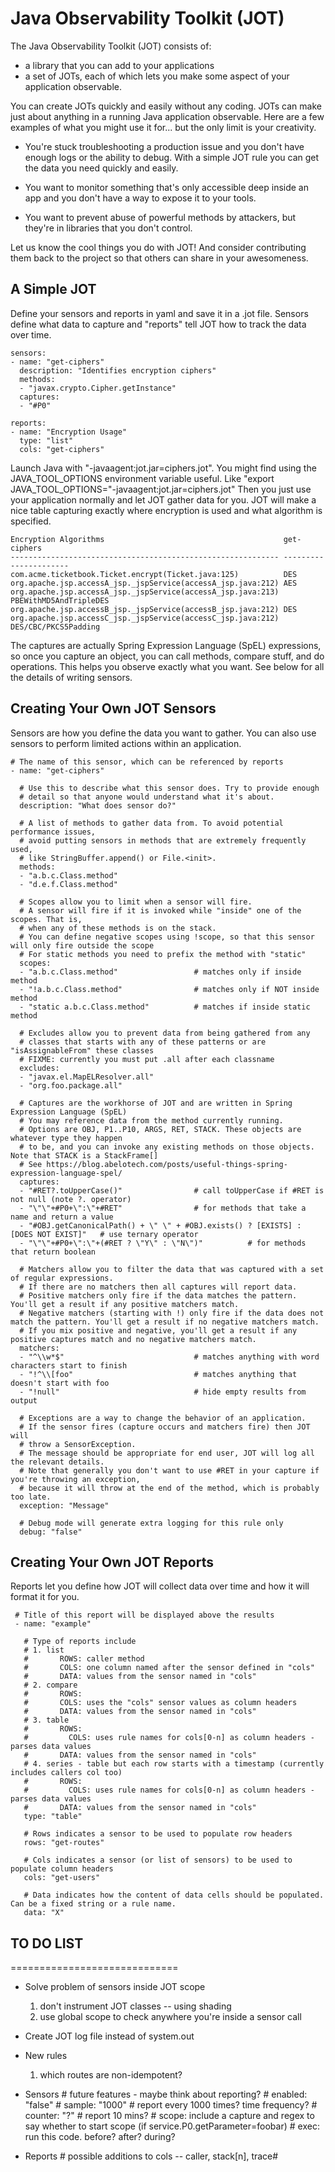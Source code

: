 # Java Observability Toolkit (JOT)

The Java Observability Toolkit (JOT) consists of:

- a library that you can add to your applications
- a set of JOTs, each of which lets you make some aspect of your application observable.

You can create JOTs quickly and easily without any coding. JOTs can make
just about anything in a running Java application observable. Here are
a few examples of what you might use it for... but the only limit is your
creativity.

- You're stuck troubleshooting a production issue and you don't have enough
logs or the ability to debug.  With a simple JOT rule you can get the data
you need quickly and easily.

- You want to monitor something that's only accessible deep inside an app
and you don't have a way to expose it to your tools.

- You want to prevent abuse of powerful methods by attackers, but they're in libraries
that you don't control.

Let us know the cool things you do with JOT! And consider contributing them back
to the project so that others can share in your awesomeness.


## A Simple JOT

Define your sensors and reports in yaml and save it in a .jot file. Sensors define what data
to capture and "reports" tell JOT how to track the data over time. 

    sensors:
    - name: "get-ciphers"
      description: "Identifies encryption ciphers"
      methods:
      - "javax.crypto.Cipher.getInstance"
      captures:
      - "#P0"
    
    reports:
    - name: "Encryption Usage"
      type: "list"
      cols: "get-ciphers"  

Launch Java with "-javaagent:jot.jar=ciphers.jot".
You might find using the JAVA_TOOL_OPTIONS environment variable useful.
Like "export JAVA_TOOL_OPTIONS="-javaagent:jot.jar=ciphers.jot"
Then you just use your application normally and let JOT gather data for you.
JOT will make a nice table capturing exactly where encryption is used and
what algorithm is specified.

    Encryption Algorithms                                        get-ciphers            
    ------------------------------------------------------------ ---------------------- 
    com.acme.ticketbook.Ticket.encrypt(Ticket.java:125)          DES                    
    org.apache.jsp.accessA_jsp._jspService(accessA_jsp.java:212) AES                    
    org.apache.jsp.accessA_jsp._jspService(accessA_jsp.java:213) PBEWithMD5AndTripleDES 
    org.apache.jsp.accessB_jsp._jspService(accessB_jsp.java:212) DES                    
    org.apache.jsp.accessC_jsp._jspService(accessC_jsp.java:212) DES/CBC/PKCS5Padding   

The captures are actually Spring Expression Language (SpEL) expressions, so once you
capture an object, you can call methods, compare stuff, and do operations. This helps
you observe exactly what you want. See below for all the details of writing sensors.


## Creating Your Own JOT Sensors

Sensors are how you define the data you want to gather. You can also use
sensors to perform limited actions within an application.
    
    # The name of this sensor, which can be referenced by reports
    - name: "get-ciphers"
    
	  # Use this to describe what this sensor does. Try to provide enough
	  # detail so that anyone would understand what it's about.
	  description: "What does sensor do?"
	
	  # A list of methods to gather data from. To avoid potential performance issues,
	  # avoid putting sensors in methods that are extremely frequently used,
	  # like StringBuffer.append() or File.<init>.
	  methods: 
	  - "a.b.c.Class.method"
	  - "d.e.f.Class.method"
	  
	  # Scopes allow you to limit when a sensor will fire.
	  # A sensor will fire if it is invoked while "inside" one of the scopes. That is,
	  # when any of these methods is on the stack.
	  # You can define negative scopes using !scope, so that this sensor will only fire outside the scope
	  # For static methods you need to prefix the method with "static"
	  scopes: 
	  - "a.b.c.Class.method"                 # matches only if inside method
	  - "!a.b.c.Class.method"                # matches only if NOT inside method
	  - "static a.b.c.Class.method"          # matches if inside static method
	  
	  # Excludes allow you to prevent data from being gathered from any
	  # classes that starts with any of these patterns or are "isAssignableFrom" these classes
	  # FIXME: currently you must put .all after each classname
	  excludes:  
	  - "javax.el.MapELResolver.all"         
	  - "org.foo.package.all"
	  
	  # Captures are the workhorse of JOT and are written in Spring Expression Language (SpEL)
	  # You may reference data from the method currently running.
	  # Options are OBJ, P1..P10, ARGS, RET, STACK. These objects are whatever type they happen
	  # to be, and you can invoke any existing methods on those objects. Note that STACK is a StackFrame[]
	  # See https://blog.abelotech.com/posts/useful-things-spring-expression-language-spel/
	  captures: 
	  - "#RET?.toUpperCase()"                # call toUpperCase if #RET is not null (note ?. operator)
	  - "\"\"+#P0+\":\"+#RET"                # for methods that take a name and return a value
	  - "#OBJ.getCanonicalPath() + \" \" + #OBJ.exists() ? [EXISTS] : [DOES NOT EXIST]"   # use ternary operator
	  - "\"\"+#P0+\":\"+(#RET ? \"Y\" : \"N\")"          # for methods that return boolean
	  
	  # Matchers allow you to filter the data that was captured with a set of regular expressions.
	  # If there are no matchers then all captures will report data.
	  # Positive matchers only fire if the data matches the pattern. You'll get a result if any positive matchers match.
	  # Negative matchers (starting with !) only fire if the data does not match the pattern. You'll get a result if no negative matchers match.
	  # If you mix positive and negative, you'll get a result if any positive captures match and no negative matchers match.
	  matchers:
	  - "^\\w*$"                             # matches anything with word characters start to finish
	  - "!^\\[foo"                           # matches anything that doesn't start with foo
	  - "!null"                              # hide empty results from output
	  
	  # Exceptions are a way to change the behavior of an application.
	  # If the sensor fires (capture occurs and matchers fire) then JOT will
	  # throw a SensorException.
	  # The message should be appropriate for end user, JOT will log all the relevant details.
	  # Note that generally you don't want to use #RET in your capture if you're throwing an exception,
	  # because it will throw at the end of the method, which is probably too late.
	  exception: "Message"
	
	  # Debug mode will generate extra logging for this rule only
	  debug: "false"
	
  

## Creating Your Own JOT Reports

Reports let you define how JOT will collect data over time and
how it will format it for you. 

	 # Title of this report will be displayed above the results
	 - name: "example"
	 	 
       # Type of reports include
       # 1. list
       #       ROWS: caller method
       #       COLS: one column named after the sensor defined in "cols" 
       #       DATA: values from the sensor named in "cols" 
       # 2. compare
       #       ROWS: 
       #       COLS: uses the "cols" sensor values as column headers
       #       DATA: values from the sensor named in "cols" 
       # 3. table
       #       ROWS: 
       #		 COLS: uses rule names for cols[0-n] as column headers - parses data values
       #       DATA: values from the sensor named in "cols" 
       # 4. series - table but each row starts with a timestamp (currently includes callers col too)
       #       ROWS: 
       #		 COLS: uses rule names for cols[0-n] as column headers - parses data values
       #       DATA: values from the sensor named in "cols"
       type: "table"
       
       # Rows indicates a sensor to be used to populate row headers
	   rows: "get-routes"
	   
	   # Cols indicates a sensor (or list of sensors) to be used to populate column headers
	   cols: "get-users"
	   
	   # Data indicates how the content of data cells should be populated. Can be a fixed string or a rule name.
	   data: "X"
	   
  


## TO DO LIST
=============================
- Solve problem of sensors inside JOT scope
	1) don't instrument JOT classes -- using shading
	2) use global scope to check anywhere you're inside a sensor call
	
- Create JOT log file instead of system.out
	
- New rules
	1) which routes are non-idempotent?
		
- Sensors
	  # future features - maybe think about reporting?
	  # enabled: "false"
	  # sample: "1000" # report every 1000 times? time frequency?
	  # counter: "?"   # report 10 mins?
	  # scope: include a capture and regex to say whether to start scope (if service.P0.getParameter=foobar)
	  # exec: run this code.  before? after? during?

- Reports 
      # possible additions to cols -- caller, stack[n], trace#

